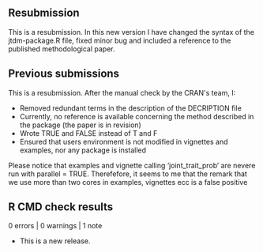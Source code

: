 

## Resubmission
This is a resubmission. In this new version I have changed the syntax of the jtdm-package.R file, fixed minor bug and included a reference to the published methodological paper.

## Previous submissions

This is a resubmission. After the manual check by the CRAN's team, I:

* Removed redundant terms in the description of the DECRIPTION file
* Currently, no reference is available concerning the method described in the package (the paper is in revision)
* Wrote TRUE and FALSE instead of T and F
* Ensured that users environment is not modified in vignettes and examples, nor any package is installed

Please notice that examples and vignette calling ‘joint_trait_prob’ are nevere run with parallel = TRUE. Therefefore, it seems to me that the remark that we use more than two cores in examples, vignettes ecc is a false positive

## R CMD check results

0 errors | 0 warnings | 1 note

* This is a new release.
